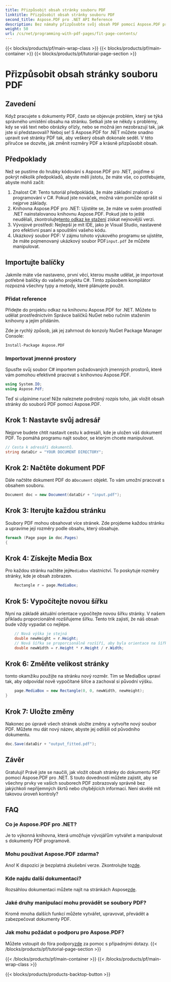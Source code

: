 ```yaml
---
title: Přizpůsobit obsah stránky souboru PDF
linktitle: Přizpůsobit obsah stránky souboru PDF
second_title: Aspose.PDF pro .NET API Reference
description: Bez námahy přizpůsobte svůj obsah PDF pomocí Aspose.PDF pro .NET. Tato příručka poskytuje podrobný postup krok za krokem k dosažení optimálního rozvržení stránky.
weight: 50
url: /cs/net/programming-with-pdf-pages/fit-page-contents/
---
```


{{< blocks/products/pf/main-wrap-class >}}
{{< blocks/products/pf/main-container >}}
{{< blocks/products/pf/tutorial-page-section >}}

# Přizpůsobit obsah stránky souboru PDF

## Zavedení

Když pracujete s dokumenty PDF, často se objevuje problém, který se týká správného umístění obsahu na stránku. Setkali jste se někdy s problémy, kdy se váš text nebo obrázky ořízly, nebo se možná jen nezobrazují tak, jak jste si představovali? Neboj se! S Aspose.PDF for .NET můžete snadno upravit své stránky PDF tak, aby veškerý obsah dokonale seděl. V této příručce se dozvíte, jak změnit rozměry PDF a krásně přizpůsobit obsah.

## Předpoklady

Než se pustíme do hrubky kódování s Aspose.PDF pro .NET, pojďme si pokrýt několik předpokladů, abyste měli jistotu, že máte vše, co potřebujete, abyste mohli začít:

1. Znalost C#: Tento tutoriál předpokládá, že máte základní znalosti o programování v C#. Pokud jste nováček, možná vám pomůže oprášit si nejprve základy.
2.  Knihovna Aspose.PDF pro .NET: Ujistěte se, že máte ve svém prostředí .NET nainstalovanou knihovnu Aspose.PDF. Pokud jste to ještě neudělali, zkontrolujte[tento odkaz ke stažení](https://releases.aspose.com/pdf/net/) získat nejnovější verzi.
3. Vývojové prostředí: Nejlepší je mít IDE, jako je Visual Studio, nastavené pro efektivní psaní a spouštění vašeho kódu.
4.  Ukázkový soubor PDF: V zájmu tohoto výukového programu se ujistěte, že máte pojmenovaný ukázkový soubor PDF`input.pdf` že můžete manipulovat.

## Importujte balíčky

Jakmile máte vše nastaveno, první věcí, kterou musíte udělat, je importovat potřebné balíčky do vašeho projektu C#. Tímto způsobem kompilátor rozpozná všechny typy a metody, které plánujete použít.

### Přidat reference

Přidejte do projektu odkaz na knihovnu Aspose.PDF for .NET. Můžete to udělat prostřednictvím Správce balíčků NuGet nebo ručním stažením knihovny a jejím přidáním.

Zde je rychlý způsob, jak jej zahrnout do konzoly NuGet Package Manager Console:

```bash
Install-Package Aspose.PDF
```

### Importovat jmenné prostory

Spusťte svůj soubor C# importem požadovaných jmenných prostorů, které vám pomohou efektivně pracovat s knihovnou Aspose.PDF.

```csharp
using System.IO;
using Aspose.Pdf;
```

Teď si ušpiníme ruce! Níže naleznete podrobný rozpis toho, jak vložit obsah stránky do souborů PDF pomocí Aspose.PDF.

## Krok 1: Nastavte svůj adresář

Nejprve budete chtít nastavit cestu k adresáři, kde je uložen váš dokument PDF. To pomáhá programu najít soubor, se kterým chcete manipulovat.

```csharp
// Cesta k adresáři dokumentů.
string dataDir = "YOUR DOCUMENT DIRECTORY";
```

## Krok 2: Načtěte dokument PDF

 Dále načtěte dokument PDF do a`Document` objekt. To vám umožní pracovat s obsahem souboru.

```csharp
Document doc = new Document(dataDir + "input.pdf");
```

## Krok 3: Iterujte každou stránku

Soubory PDF mohou obsahovat více stránek. Zde projdeme každou stránku a upravíme její rozměry podle obsahu, který obsahuje.

```csharp
foreach (Page page in doc.Pages)
{
```

## Krok 4: Získejte Media Box

 Pro každou stránku načtěte její`MediaBox` vlastnictví. To poskytuje rozměry stránky, kde je obsah zobrazen.

```csharp
    Rectangle r = page.MediaBox;
```

## Krok 5: Vypočítejte novou šířku

Nyní na základě aktuální orientace vypočítejte novou šířku stránky. V našem příkladu proporcionálně rozšiřujeme šířku. Tento trik zajistí, že náš obsah bude vždy vypadat co nejlépe.

```csharp
    // Nová výška je stejná
    double newHeight = r.Height;
    // Nová šířka se proporcionálně rozšíří, aby byla orientace na šířku
    double newWidth = r.Height * r.Height / r.Width;
```

## Krok 6: Změňte velikost stránky

tomto okamžiku použijte na stránku nový rozměr. Tím se MediaBox upraví tak, aby odpovídal nově vypočítané šířce a zachoval si původní výšku.

```csharp
    page.MediaBox = new Rectangle(0, 0, newWidth, newHeight);
}
```

## Krok 7: Uložte změny

Nakonec po úpravě všech stránek uložte změny a vytvořte nový soubor PDF. Můžete mu dát nový název, abyste jej odlišili od původního dokumentu.

```csharp
doc.Save(dataDir + "output_fitted.pdf");
```

## Závěr

Gratuluji! Právě jste se naučili, jak vložit obsah stránky do dokumentu PDF pomocí Aspose.PDF pro .NET. S touto dovedností můžete zajistit, aby se všechny prvky ve vašich souborech PDF zobrazovaly správně bez jakýchkoli nepříjemných škrtů nebo chybějících informací. Není skvělé mít takovou úroveň kontroly?

## FAQ

### Co je Aspose.PDF pro .NET?
Je to výkonná knihovna, která umožňuje vývojářům vytvářet a manipulovat s dokumenty PDF programově.

### Mohu používat Aspose.PDF zdarma?
 Ano! K dispozici je bezplatná zkušební verze. Zkontrolujte to[zde](https://releases.aspose.com/).

### Kde najdu další dokumentaci?
 Rozsáhlou dokumentaci můžete najít na stránkách Aspose[zde](https://reference.aspose.com/pdf/net/).

### Jaké druhy manipulací mohu provádět se soubory PDF?
Kromě mnoha dalších funkcí můžete vytvářet, upravovat, převádět a zabezpečovat dokumenty PDF.

### Jak mohu požádat o podporu pro Aspose.PDF?
 Můžete vstoupit do fóra podpory[zde](https://forum.aspose.com/c/pdf/10) za pomoc s případnými dotazy.
{{< /blocks/products/pf/tutorial-page-section >}}

{{< /blocks/products/pf/main-container >}}
{{< /blocks/products/pf/main-wrap-class >}}

{{< blocks/products/products-backtop-button >}}
